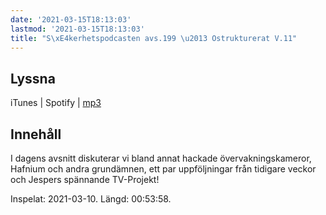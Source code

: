 ```yaml
---
date: '2021-03-15T18:13:03'
lastmod: '2021-03-15T18:13:03'
title: "S\xE4kerhetspodcasten avs.199 \u2013 Ostrukturerat V.11"
---
```

## Lyssna

iTunes \| Spotify \| [mp3](https://traffic.libsyn.com/secure/sakerhetspodcasten/2021-03-10_Sakerhetspodcasten_ostrukt.mp3)

## Innehåll

I dagens avsnitt diskuterar vi bland annat hackade övervakningskameror, Hafnium och
andra grundämnen, ett par uppföljningar från tidigare veckor och Jespers spännande TV-Projekt!

Inspelat: 2021-03-10. Längd: 00:53:58.

